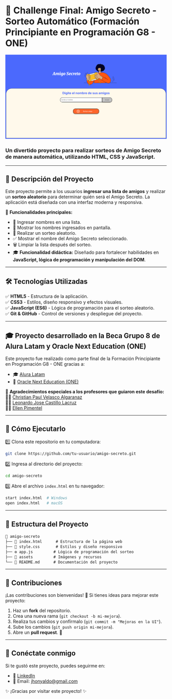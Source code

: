 # 🎁 Challenge Final: Amigo Secreto - Sorteo Automático (Formación Principiante en Programación G8 - ONE)

![Amigo Secreto](assets/amigo-secreto2.png)

### Un divertido proyecto para realizar sorteos de **Amigo Secreto** de manera automática, utilizando **HTML, CSS y JavaScript**.

---

## 🚀 **Descripción del Proyecto**
Este proyecto permite a los usuarios **ingresar una lista de amigos** y realizar un **sorteo aleatorio** para determinar quién será el Amigo Secreto. La aplicación está diseñada con una interfaz moderna y responsiva.

🔹 **Funcionalidades principales:**
- 📝 Ingresar nombres en una lista.
- 🔄 Mostrar los nombres ingresados en pantalla.
- 🎲 Realizar un sorteo aleatorio.
- ✅ Mostrar el nombre del Amigo Secreto seleccionado.
- 🗑️ Limpiar la lista después del sorteo.
- 🎓 **Funcionalidad didáctica:** Diseñado para fortalecer habilidades en **JavaScript, lógica de programación y manipulación del DOM**.

---

## 🛠 **Tecnologías Utilizadas**

✅ **HTML5** - Estructura de la aplicación.  
✅ **CSS3** - Estilos, diseño responsivo y efectos visuales.  
✅ **JavaScript (ES6)** - Lógica de programación para el sorteo aleatorio.  
✅ **Git & GitHub** - Control de versiones y despliegue del proyecto.

---

## 🎓 **Proyecto desarrollado en la Beca Grupo 8 de Alura Latam y Oracle Next Education (ONE)**
Este proyecto fue realizado como parte final de la Formación Principiante en Programación G8 - ONE gracias a:
- 🎓 [Alura Latam](https://www.linkedin.com/school/alura-latam/)
- 🏢 [Oracle Next Education (ONE)](https://www.linkedin.com/company/oracle)

🔹 **Agradecimientos especiales a los profesores que guiaron este desafío:**  
👨‍🏫 [Christian Paul Velasco Algaranaz](https://www.linkedin.com/in/christianpva)  
👨‍🏫 [Leonardo Jose Castillo Lacruz](https://www.linkedin.com/in/leonardo-castillo-4911571a)  
👩‍🏫 [Ellen Pimentel](https://www.linkedin.com/in/ellen-p-pimentel)  

---

## 🎯 **Cómo Ejecutarlo**

1️⃣ Clona este repositorio en tu computadora:
```bash
git clone https://github.com/tu-usuario/amigo-secreto.git
```

2️⃣ Ingresa al directorio del proyecto:
```bash
cd amigo-secreto
```

3️⃣ Abre el archivo `index.html` en tu navegador:
```bash
start index.html  # Windows
open index.html   # macOS
```

---

## 📌 **Estructura del Proyecto**

```
📂 amigo-secreto
├── 📜 index.html      # Estructura de la página web
├── 🎨 style.css       # Estilos y diseño responsivo
├── ⚙️ app.js         # Lógica de programación del sorteo
├── 📂 assets         # Imágenes y recursos
└── 📜 README.md      # Documentación del proyecto
```

---

## 📣 **Contribuciones**

¡Las contribuciones son bienvenidas! 🎉 Si tienes ideas para mejorar este proyecto:
1. Haz un **fork** del repositorio.
2. Crea una nueva rama (`git checkout -b mi-mejora`).
3. Realiza tus cambios y confírmalo (`git commit -m "Mejoras en la UI"`).
4. Sube los cambios (`git push origin mi-mejora`).
5. Abre un **pull request**. 🚀

---

## 🔗 **Conéctate conmigo**
Si te gustó este proyecto, puedes seguirme en:
- 💼 [LinkedIn](https://www.linkedin.com/in/jhonyrm/)
- 📧 Email: jhonyaldo@gmail.com

✨ ¡Gracias por visitar este proyecto! ✨

